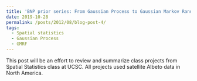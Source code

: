 ```yaml
---
title: 'BNP prior series: From Gaussian Process to Gaussian Markov Random Field: many GP related models applied to Albeto data'
date: 2019-10-28
permalink: /posts/2012/08/blog-post-4/
tags:
  - Spatial statistics
  - Gaussian Process
  - GMRF
---
```


This post will be an effort to review and summarize class projects from Spatial Statistics class at UCSC. All projects used satellite Albeto data in North America. 
 
